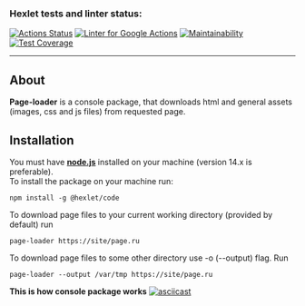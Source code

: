 ### Hexlet tests and linter status:
[![Actions Status](https://github.com/artem-prygin/backend-project-lvl3/workflows/hexlet-check/badge.svg)](https://github.com/artem-prygin/backend-project-lvl3/actions)
[![Linter for Google Actions](https://github.com/artem-prygin/backend-project-lvl3/actions/workflows/github-actions.yml/badge.svg)](https://github.com/artem-prygin/backend-project-lvl3/actions?query=workflow%3A%22Linter+Github+Actions%22)
[![Maintainability](https://api.codeclimate.com/v1/badges/f173a7d99321a13aab5f/maintainability)](https://codeclimate.com/github/artem-prygin/backend-project-lvl3/maintainability)
[![Test Coverage](https://api.codeclimate.com/v1/badges/f173a7d99321a13aab5f/test_coverage)](https://codeclimate.com/github/artem-prygin/backend-project-lvl3/test_coverage)
* * *
## About
**Page-loader** is a console package, that downloads html and general assets (images, css and js files) from requested page.

## Installation
You must have [**node.js**](https://nodejs.org/en/) installed on your machine (version 14.x is preferable). <br>
To install the package on your machine run:
<pre><code>npm install -g @hexlet/code</code></pre>

To download page files to your current working directory (provided by default) run
<pre><code>page-loader https://site/page.ru</code></pre>

To download page files to some other directory use -o (--output) flag. Run
<pre><code>page-loader --output /var/tmp https://site/page.ru</code></pre>

**This is how console package works**
[![asciicast](https://asciinema.org/a/gYGIwoRd1RGzxizQ9rLuetUgi.svg)](https://asciinema.org/a/gYGIwoRd1RGzxizQ9rLuetUgi)
